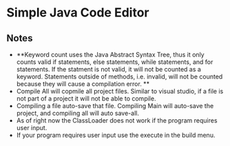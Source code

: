 # Simple Java Code Editor 

## Notes 

* **Keyword count uses the Java Abstract Syntax Tree, thus it only counts valid if statements, else statements, while statements, and for statements. If the statment is not valid, it will not be counted as a keyword. Statements outside of methods, i.e. invalid, will not be counted because they will cause a compilation error. ** 
* Compile All will copmile all project files. Similar to visual studio, if a file is not part of a project it will not be able to compile. 
* Compiling a file auto-save that file. Compiling Main will auto-save the project, and compiling all will auto save-all.  
* As of right now the ClassLoader does not work if the program requires user input.  
* If your program requires user input use the execute in the build menu. 
